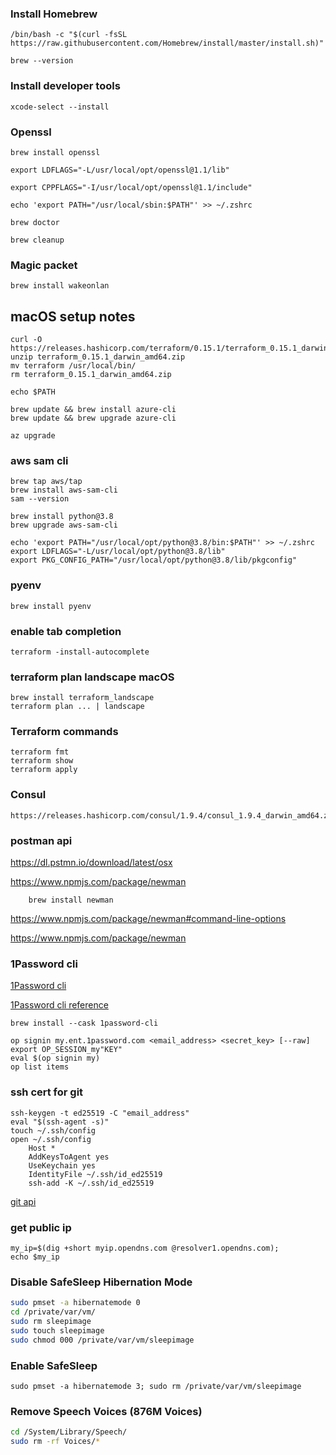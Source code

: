 ### Install Homebrew 
`/bin/bash -c "$(curl -fsSL https://raw.githubusercontent.com/Homebrew/install/master/install.sh)"`
    
`brew --version`
    
### Install developer tools
`xcode-select --install`

### Openssl
`brew install openssl`
    
`export LDFLAGS="-L/usr/local/opt/openssl@1.1/lib"`

`export CPPFLAGS="-I/usr/local/opt/openssl@1.1/include"`

`echo 'export PATH="/usr/local/sbin:$PATH"' >> ~/.zshrc`
  
`brew doctor`
    
`brew cleanup`

### Magic packet
`brew install wakeonlan`
    
## macOS setup notes

```shell
curl -O https://releases.hashicorp.com/terraform/0.15.1/terraform_0.15.1_darwin_amd64.zip
unzip terraform_0.15.1_darwin_amd64.zip
mv terraform /usr/local/bin/
rm terraform_0.15.1_darwin_amd64.zip
```
    
    echo $PATH

    brew update && brew install azure-cli
    brew update && brew upgrade azure-cli
    
    az upgrade
    
### aws sam cli
    brew tap aws/tap
    brew install aws-sam-cli
    sam --version
    
    brew install python@3.8
    brew upgrade aws-sam-cli
    
    echo 'export PATH="/usr/local/opt/python@3.8/bin:$PATH"' >> ~/.zshrc
    export LDFLAGS="-L/usr/local/opt/python@3.8/lib"
    export PKG_CONFIG_PATH="/usr/local/opt/python@3.8/lib/pkgconfig"
    
### pyenv    
    brew install pyenv
    
### enable tab completion
    terraform -install-autocomplete
    
### terraform plan landscape macOS
    brew install terraform_landscape
    terraform plan ... | landscape

### Terraform commands
    terraform fmt
    terraform show
    terraform apply

### Consul
    https://releases.hashicorp.com/consul/1.9.4/consul_1.9.4_darwin_amd64.zip
    
### postman api
   https://dl.pstmn.io/download/latest/osx

   https://www.npmjs.com/package/newman 
        
        brew install newman
        
   https://www.npmjs.com/package/newman#command-line-options
        
   https://www.npmjs.com/package/newman

### 1Password cli
    
[1Password cli](https://support.1password.com/command-line/)

[1Password cli reference](https://support.1password.com/command-line-reference/)

    brew install --cask 1password-cli
    
    op signin my.ent.1password.com <email_address> <secret_key> [--raw]
    export OP_SESSION_my"KEY"
    eval $(op signin my)
    op list items
    
### ssh cert for git 
    ssh-keygen -t ed25519 -C "email_address"
    eval "$(ssh-agent -s)"
    touch ~/.ssh/config
    open ~/.ssh/config
        Host *
        AddKeysToAgent yes
        UseKeychain yes
        IdentityFile ~/.ssh/id_ed25519    
        ssh-add -K ~/.ssh/id_ed25519
        
[git api](https://docs.github.com/en/free-pro-team@latest/rest/reference)

### get public ip
    my_ip=$(dig +short myip.opendns.com @resolver1.opendns.com);
    echo $my_ip

### Disable SafeSleep Hibernation Mode
```bash
sudo pmset -a hibernatemode 0
cd /private/var/vm/
sudo rm sleepimage
sudo touch sleepimage
sudo chmod 000 /private/var/vm/sleepimage
```
### Enable SafeSleep
`sudo pmset -a hibernatemode 3; sudo rm /private/var/vm/sleepimage`

### Remove Speech Voices (876M	Voices)
```bash
cd /System/Library/Speech/
sudo rm -rf Voices/*
```

